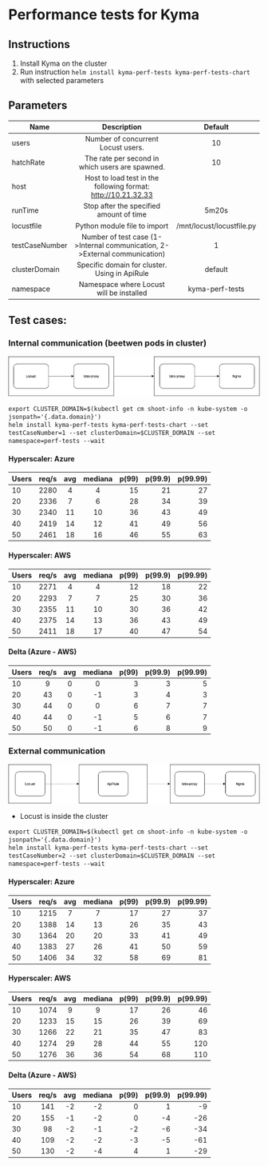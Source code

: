 # Performance tests for Kyma

## Instructions
1. Install Kyma on the cluster
2. Run instruction `helm install kyma-perf-tests kyma-perf-tests-chart` with selected parameters

## Parameters
| Name  | Description| Default  | 
| ------|:----------:| :-------:|
| users    | Number of concurrent Locust users.       | 10        | 
| hatchRate    | The rate per second in which users are spawned.       | 10       | 
| host    | Host to load test in the following format: http://10.21.32.33 |         | 
| runTime    |   Stop after the specified amount of time       | 5m20s        | 
| locustfile    | Python module file to import       | /mnt/locust/locustfile.py       | 
| testCaseNumber    | Number of test case (1->Internal communication, 2->External communication)       | 1       | 
| clusterDomain    | Specific domain for cluster. Using in ApiRule       | default       | 
| namespace    | Namespace where Locust will be installed        | kyma-perf-tests      | 


## Test cases: 
### Internal communication (beetwen pods in cluster)
![Locust -> Locust Istio sidecar -> Nginx Istio sidecar -> Nginx](internal.png)

```console
export CLUSTER_DOMAIN=$(kubectl get cm shoot-info -n kube-system -o jsonpath='{.data.domain}')
helm install kyma-perf-tests kyma-perf-tests-chart --set testCaseNumber=1 --set clusterDomain=$CLUSTER_DOMAIN --set namespace=perf-tests --wait
```

#### Hyperscaler: Azure

| Users | req/s | avg  | mediana |p(99)|p(99.9)|p(99.99)|
| ------|:-----:| :---:|:----:  |---: |-----:|-----: |
| 10    | 2280  | 4   | 4       | 15  | 21   | 27    |
| 20    | 2336  | 7   | 6       | 28  | 34   | 39    |
| 30    | 2340  | 11  | 10      | 36  | 43   | 49    |
| 40    | 2419  | 14  | 12      | 41  | 49   | 56    |
| 50    | 2461  | 18  | 16      | 46  | 55   | 63    |

#### Hyperscaler: AWS

| Users | req/s | avg  | mediana |p(99)|p(99.9)|p(99.99)|
| ------|:-----:| :---:|:----:  |---: |-----:|-----: |
| 10    | 2271  | 4   | 4       | 12  | 18   | 22    |
| 20    | 2293  | 7   | 7       | 25  | 30   | 36    |
| 30    | 2355  | 11  | 10      | 30  | 36   | 42    |
| 40    | 2375  | 14  | 13      | 36  | 43   | 49    |
| 50    | 2411  |  18 | 17      | 40  | 47   | 54    |

#### Delta (Azure - AWS)

| Users | req/s | avg  | mediana |p(99)|p(99.9)|p(99.99)|
| ------|:-----:| :---:|:----:  |---: |-----:|-----: |
| 10    | 9  | 0   | 0      | 3  | 3   | 5    |
| 20    | 43  | 0   | -1       | 3  | 4   | 3   |
| 30    | 44  | 0 | 0      | 6  | 7   | 7    |
| 40    | 44  | 0  | -1      | 5  | 6   | 7    |
| 50    | 50  |  0 | -1      | 6  | 8   | 9    |


### External communication 
![Locust -> ApiRule -> Nginx Istio sidecar -> Nginx](external.png)
* Locust is inside the cluster
```console
export CLUSTER_DOMAIN=$(kubectl get cm shoot-info -n kube-system -o jsonpath='{.data.domain}')
helm install kyma-perf-tests kyma-perf-tests-chart --set testCaseNumber=2 --set clusterDomain=$CLUSTER_DOMAIN --set namespace=perf-tests --wait
```

#### Hyperscaler: Azure

| Users | req/s | avg  | mediana |p(99)|p(99.9)|p(99.99)|
| ------|:-----:| :---:|:----:  |---: |-----:|-----:  |
| 10    | 1215  | 7    | 7      | 17  | 27   | 37     |
| 20    | 1388  | 14   | 13     | 26  | 35   | 43     |
| 30    | 1364  | 20   | 20     | 33  | 41   | 49     |
| 40    | 1383  | 27   | 26     | 41  | 50   | 59     |
| 50    | 1406  | 34   | 32     | 58  | 69   | 81     |


#### Hyperscaler: AWS

| Users | req/s | avg  | mediana |p(99)|p(99.9)|p(99.99)|
| ------|:-----:| :---:|:----:  |---: |-----:|-----:  |
| 10    |  1074 | 9    | 9      | 17  | 26   | 46     |
| 20    | 1233  | 15   | 15     | 26  | 39   | 69     |
| 30    |  1266 | 22   | 21     | 35  | 47   | 83     |
| 40    | 1274  | 29   | 28     | 44  | 55   | 120    |
| 50    | 1276  | 36   | 36     | 54  | 68   | 110    |

#### Delta (Azure - AWS)

| Users | req/s | avg  | mediana |p(99)|p(99.9)|p(99.99)|
| ------|:-----:| :---:|:----:  |---: |-----:|-----:  |
| 10    |  141 | -2    | -2      | 0  | 1   | -9     |
| 20    | 155  | -1   | -2     | 0  | -4   | -26     |
| 30    |  98 | -2   | -1     | -2  | -6   | -34     |
| 40    | 109  | -2   | -2     | -3  | -5   | -61    |
| 50    | 130  | -2   | -4     | 4  | 1   | -29    |
